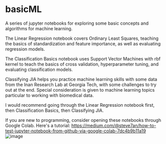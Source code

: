# basicML

A series of jupyter notebooks for exploring some basic concepts and algorithms for machine learning. 

The Linear Regression notebook covers Ordinary Least Squares, teaching the basics of standardization and feature importance, as well as evaluating regression models. 

The Classification Basics notebook uses Support Vector Machines with rbf kernel to teach the basics of cross validation, hyperparameter tuning, and evaluating classification models. 

Classifying JIA helps you practice machine learning skills with some data from the Inan Research Lab at Georgia Tech, with some challenges to try out at the end. Special consideration is given to machine learning topics particular to working with biomedical data.  

I would recommend going through the Linear Regression notebook first, then Classification Basics, then Classifying JIA. 

If you are new to programming, consider opening these notebooks through Google Colab. Here's a tutorial: 
https://medium.com/@steve7an/how-to-test-jupyter-notebook-from-github-via-google-colab-7dc4b9b11a19
![image](https://user-images.githubusercontent.com/56931125/113923752-e82c6e00-97b6-11eb-86d8-6335c79b0d69.png)
